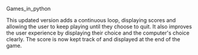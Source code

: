 <p>Games_in_python</p>
<p>This updated version adds a continuous loop, displaying scores and allowing the user to keep playing until they choose to quit. It also improves the user experience by displaying their choice and the computer's choice clearly. The score is now kept track of and displayed at the end of the game.</p>
